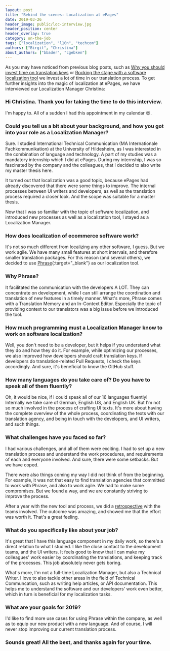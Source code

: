 ```yaml
---
layout: post
title: "Behind the scenes: Localization at ePages"
date: 2019-03-26
header_image: public/loc-interview.jpg
header_position: center
header_overlay: true
category: on-the-job
tags: ["localization", "l10n", "techcom"]
authors: ["Birgit", "Christina"]
about_authors: ["bbader", "cgebken"]
---
```


As you may have noticed from previous blog posts, such as [Why you should invest time on translation keys](/blog/language-and-localization/why-you-should-invest-time-on-translation-keys/) or [Rocking the stage with a software localization tool](/blog/language-and-localization/rocking-the-stage-with-a-software-localization-tool/) we invest a lot of time in our translation process.
To get further insights into the magic of localization at ePages, we have interviewed our Localization Manager Christina:

### Hi Christina. Thank you for taking the time to do this interview. 

I'm happy to.
All of a sudden I had this appointment in my calendar 😉.

### Could you tell us a bit about your background, and how you got into your role as a Localization Manager?

Sure.
I studied International Technical Communication (MA Internationale Fachkommunikation) at the University of Hildesheim, as I was interested in the combination of language and technology.
A part of my studies was a mandatory internship which I did at ePages.
During my internship, I was so fascinated by the company and the colleagues, that I decided to also write my master thesis here.

It turned out that localization was a good topic, because ePages had already discovered that there were some things to improve.
The internal processes between UI writers and developers, as well as the translation process required a closer look.
And the scope was suitable for a master thesis.

Now that I was so familiar with the topic of software localization, and introduced new processes as well as a localization tool, I stayed as a Localization Manager.

### How does localization of ecommerce software work?

It's not so much different from localizing any other software, I guess.
But we work agile.
We have many small features at short intervals, and therefore smaller translation packages.
For this reason (and several others), we decided to use [Phrase](https://phrase.com/){:target="_blank"} as our localization tool.

### Why Phrase?

It facilitated the communication with the developers A LOT.
They can concentrate on development, while I can still arrange the coordination and translation of new features in a timely manner.
What's more, Phrase comes with a Translation Memory and an In-Context Editor. 
Especially the topic of providing context to our translators was a big issue before we introduced the tool.

### How much programming must a Localization Manager know to work on software localization?

Well, you don't need to be a developer, but it helps if you understand what they do and how they do it.
For example, while optimizing our processes, we also improved how developers should craft translation keys.
If developers do translation-related Pull Requests, I check the keys accordingly.
And sure, it's beneficial to know the GitHub stuff.

### How many languages do you take care of? Do you have to speak all of them fluently?

Oh, it would be nice, if I could speak all of our 16 languages fluently!
Internally we take care of German, English US, and English UK.
But I'm not so much involved in the process of crafting UI texts.
It's more about having the complete overview of the whole process, coordinating the texts with our translation agency, and being in touch with the developers, and UI writers, and such things.

### What challenges have you faced so far?

I had various challenges, and all of them were exciting.
I had to set up a new translation process and understand the work procedures, and requirements of each and everyone involved.
And sure, there were some setbacks.
But we have coped.

There were also things coming my way I did not think of from the beginning.
For example, it was not that easy to find translation agencies that committed to work with Phrase, and also to work agile.
We had to make some compromises.
But we found a way, and we are constantly striving to improve the process.

After a year with the new tool and process, we did a [retrospective](/blog/language-and-localization/how-to-cope-with-a-localization-tool-in-action/) with the teams involved.
The outcome was amazing, and showed me that the effort was worth it.
That's a great feeling.

### What do you specifically like about your job?

It's great that I have this language component in my daily work, so there's a direct relation to what I studied.
I like the close contact to the development teams, and the UI writers.
It feels good to know that I can make my colleagues' work easier by coordinating the translations, and keeping track of the processes.
This job absolutely never gets boring.

What's more, I'm not a full-time Localization Manager, but also a Technical Writer.
I love to also tackle other areas in the field of Technical Communcation, such as writing help articles, or API documentation.
This helps me to understand the software and our developers' work even better, which in turn is beneficial for my localization tasks.

### What are your goals for 2019?

I'd like to find more use cases for using Phrase within the company, as well as to equip our new product with a new language.
And of course, I will never stop improving our current translation process.

### Sounds great! All the best, and thanks again for your time.